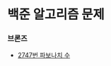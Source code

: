 # 백준 알고리즘 문제
 
 ### 브론즈
 - [2747번 파보나치 수](https://github.com/gobeul/Baekjoon/tree/master/problems/2747.md)